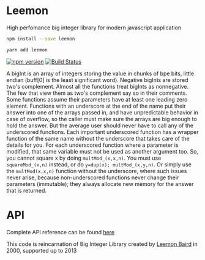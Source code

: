 # Leemon

High perfomance big integer library for modern javascript application

```bash
npm install --save leemon
```

```bash
yarn add leemon
```

[![npm version][npm-image]][npm-url]
[![Build Status][travis-image]][travis-url]


A bigInt is an array of integers storing the value in chunks of bpe bits, little endian (buff[0] is the least significant word).
Negative bigInts are stored two's complement. Almost all the functions treat bigInts as nonnegative. The few that view them as two's complement say so in their comments.
Some functions assume their parameters have at least one leading zero element.
Functions with an underscore at the end of the name put their answer into one of the arrays passed in, and have unpredictable behavior in case of overflow, so the caller must make sure the arrays are big enough to hold the answer.
But the average user should never have to call any of the underscored functions. Each important underscored function has a wrapper function of the same name without the underscore that takes care of the details for you.
For each underscored function where a parameter is modified, that same variable must not be used as another argument too.
So, you cannot square x by doing `multMod_(x,x,n)`.  You must use `squareMod_(x,n)` instead, or do `y=dup(x); multMod_(x,y,n)`.
Or simply use the `multMod(x,x,n)` function without the underscore, where such issues never arise, because non-underscored functions never change their parameters (immutable); they always allocate new memory for the answer that is returned.

# API
Complete API reference can be found [here](./API.md)

This code is reincarnation of Big Integer Library created by [Leemon Baird](http://www.leemon.com/) in 2000, supported up to 2013

[npm-url]: https://www.npmjs.org/package/leemon
[npm-image]: https://badge.fury.io/js/leemon.svg
[travis-image]: https://travis-ci.org/zerobias/leemon.svg?branch=master
[travis-url]: https://travis-ci.org/zerobias/leemon
